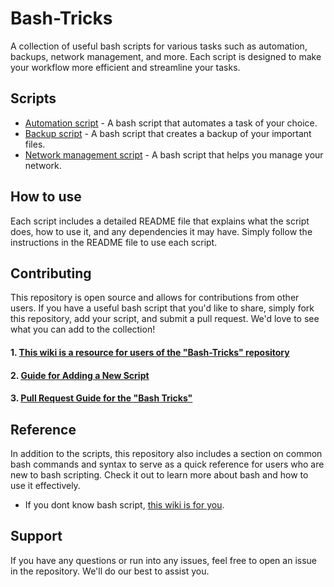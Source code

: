# Bash-Tricks

A collection of useful bash scripts for various tasks such as automation, backups, network management, and more. Each script is designed to make your workflow more efficient and streamline your tasks.

## Scripts
- [Automation script](https://github.com/Qiamast/Bash-Tricks/tree/master/automation/Automated%20Email) - A bash script that automates a task of your choice.
- [Backup script](https://github.com/Qiamast/Bash-Tricks/tree/master/backups/creates%20tar%20archive%20of%20dir) - A bash script that creates a backup of your important files.
- [Network management script](https://github.com/Qiamast/Bash-Tricks/tree/master/network_management/network_script_1) - A bash script that helps you manage your network.

## How to use

Each script includes a detailed README file that explains what the script does, how to use it, and any dependencies it may have. Simply follow the instructions in the README file to use each script.

## Contributing

This repository is open source and allows for contributions from other users. If you have a useful bash script that you'd like to share, simply fork this repository, add your script, and submit a pull request. We'd love to see what you can add to the collection!

#### 1. [This wiki is a resource for users of the "Bash-Tricks" repository](https://github.com/Qiamast/Bash-Tricks/wiki/Welcome-to-the-Bash-Tricks-Wiki)
#### 2. [Guide for Adding a New Script](https://github.com/Qiamast/Bash-Tricks/wiki/Guide-for-adding-a-new-script-to-the-repository)
#### 3. [Pull Request Guide for the "Bash Tricks"](https://github.com/Qiamast/Bash-Tricks/wiki/Pull-Request-(PR)-Guide-for-the-%22Bash-Tricks%22)

## Reference

In addition to the scripts, this repository also includes a section on common bash commands and syntax to serve as a quick reference for users who are new to bash scripting. Check it out to learn more about bash and how to use it effectively.
- If you dont know bash script, [this wiki is for you](https://github.com/Qiamast/Bash-Tricks/wiki "this wiki is for you").


## Support

If you have any questions or run into any issues, feel free to open an issue in the repository. We'll do our best to assist you.
